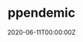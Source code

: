 ---
date: "2020-06-11T00:00:00Z"
external_link: https://github.com/PaulESantos/ppendemic
image:
  caption: '[Hex by Allison Horst](https://www.allisonhorst.com/)'
  focal_point: Smart
summary: An R data package with to access the information of the The red book of endemic plants of Peru data.
tags:
- R
- software
title: ppendemic
---